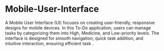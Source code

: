 # Mobile-User-Interface
A Mobile User Interface (UI) focuses on creating user-friendly, responsive designs for mobile devices. In this To-Do application, users can manage tasks by categorizing them into High, Medicine, and Low-priority levels. The interface is designed for smooth navigation, quick task addition, and intuitive interaction, ensuring efficient task .
